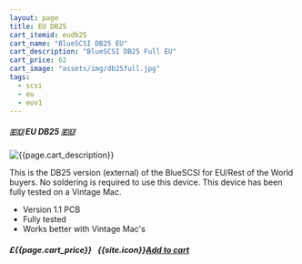 ```yaml
---
layout: page
title: EU DB25
cart_itemid: eudb25
cart_name: "BlueSCSI DB25 EU"
cart_description: "BlueSCSI DB25 Full EU"
cart_price: 62
cart_image: "assets/img/db25full.jpg"
tags: 
  - scsi
  - eu
  - euv1
---
```


##### 🇪🇺 EU DB25 🇪🇺

![{{page.cart_description}}]({{page.cart_image}})

This is the DB25 version (external) of the BlueSCSI for EU/Rest of the World buyers. No soldering is required to use this device. This device has been fully tested on a Vintage Mac.

* Version 1.1 PCB
* Fully tested
* Works better with Vintage Mac's 

##### £{{page.cart_price}} &nbsp; {{site.icon}}[Add to cart](/cart#{{page.cart_itemid}})